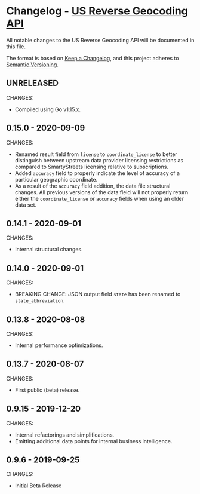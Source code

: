 # Changelog - [US Reverse Geocoding API](https://smartystreets.com/docs/cloud/us-reverse-geo-api)

All notable changes to the US Reverse Geocoding API will be documented in this file.

The format is based on [Keep a Changelog](https://keepachangelog.com/en/1.0.0/), and this project adheres to [Semantic Versioning](https://semver.org/spec/v2.0.0.html).


## UNRELEASED

CHANGES:
- Compiled using Go v1.15.x.


## 0.15.0 - 2020-09-09

CHANGES:

- Renamed result field from `license` to `coordinate_license` to better distinguish between upstream data provider licensing restrictions
  as compared to SmartyStreets licensing relative to subscriptions.
- Added `accuracy` field to properly indicate the level of accuracy of a particular geographic coordinate.
- As a result of the `accuracy` field addition, the data file structural changes. All previous versions of the data field will not properly
  return either the `coordinate_license` or `accuracy` fields when using an older data set.


## 0.14.1 - 2020-09-01

CHANGES:

- Internal structural changes.


## 0.14.0 - 2020-09-01

CHANGES:

- BREAKING CHANGE: JSON output field `state` has been renamed to `state_abbreviation`.


## 0.13.8 - 2020-08-08

CHANGES:

- Internal performance optimizations.


## 0.13.7 - 2020-08-07

CHANGES:

- First public (beta) release.


## 0.9.15 - 2019-12-20

CHANGES:

- Internal refactorings and simplifications.
- Emitting additional data points for internal business intelligence. 


## 0.9.6 - 2019-09-25


CHANGES:

- Initial Beta Release
